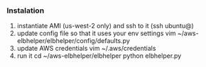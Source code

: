 ### Instalation

1.	instantiate AMI (us-west-2 only) and ssh to it (ssh ubuntu@<SOME IP>)
2.	update config file so that it uses your env settings
    vim ~/aws-elbhelper/elbhelper/config/defaults.py
3.	update AWS credentials
    vim ~/.aws/credentials
4.	run it
    cd ~/aws-elbhelper/elbhelper
    python elbhelper.py
